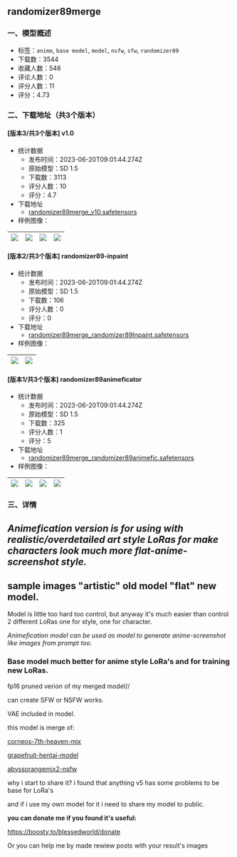 ## randomizer89merge
### 一、模型概述

- 标签：`anime`, `base model`, `model`, `nsfw`, `sfw`, `randomizer89`
- 下载数：3544
- 收藏人数：548
- 评论人数：0
- 评分人数：11
- 评分：4.73

### 二、下载地址（共3个版本）

#### [版本3/共3个版本] v1.0

- 统计数据
  - 发布时间：2023-06-20T09:01:44.274Z
  - 原始模型：SD 1.5
  - 下载数：3113
  - 评分人数：10
  - 评分：4.7
- 下载地址
  - [randomizer89merge_v10.safetensors](https://civitai.com/api/download/models/54175)
- 样例图像：

| <img src="https://image.civitai.com/xG1nkqKTMzGDvpLrqFT7WA/d29b458c-64dc-47ea-ae94-05babf39ea3a/width=450/1288867.jpeg" /> | <img src="https://image.civitai.com/xG1nkqKTMzGDvpLrqFT7WA/f8df7cf0-8c01-4702-a163-031e755f7b3e/width=450/1289115.jpeg" /> | <img src="https://image.civitai.com/xG1nkqKTMzGDvpLrqFT7WA/dc4fb426-cbfc-4f19-ad98-708aa643732b/width=450/1288871.jpeg" /> | <img src="https://image.civitai.com/xG1nkqKTMzGDvpLrqFT7WA/702d3ba6-7350-4125-953d-4779f7f8794c/width=450/1086954.jpeg" /> |
| ---- | ---- | ---- | ---- |

#### [版本2/共3个版本] randomizer89-inpaint

- 统计数据
  - 发布时间：2023-06-20T09:01:44.274Z
  - 原始模型：SD 1.5
  - 下载数：106
  - 评分人数：0
  - 评分：0
- 下载地址
  - [randomizer89merge_randomizer89Inpaint.safetensors](https://civitai.com/api/download/models/100067)
- 样例图像：

| <img src="https://image.civitai.com/xG1nkqKTMzGDvpLrqFT7WA/92059e46-0011-418a-800e-3dcc39058b53/width=450/1217226.jpeg" /> | <img src="https://image.civitai.com/xG1nkqKTMzGDvpLrqFT7WA/4aca7d2e-8785-47e3-9b22-ec167418aa63/width=450/1217236.jpeg" /> |
| ---- | ---- |

#### [版本1/共3个版本] randomizer89animeficator

- 统计数据
  - 发布时间：2023-06-20T09:01:44.274Z
  - 原始模型：SD 1.5
  - 下载数：325
  - 评分人数：1
  - 评分：5
- 下载地址
  - [randomizer89merge_randomizer89animefic.safetensors](https://civitai.com/api/download/models/66531)
- 样例图像：

| <img src="https://image.civitai.com/xG1nkqKTMzGDvpLrqFT7WA/2e607fbd-bcbd-48fb-87c6-7461114e212a/width=450/1216606.jpeg" /> | <img src="https://image.civitai.com/xG1nkqKTMzGDvpLrqFT7WA/cc3245b0-d2c4-4936-aabb-a4d0c08ba03b/width=450/738838.jpeg" /> | <img src="https://image.civitai.com/xG1nkqKTMzGDvpLrqFT7WA/992d71b4-aa46-4c79-b3ad-8d577328395c/width=450/738837.jpeg" /> | <img src="https://image.civitai.com/xG1nkqKTMzGDvpLrqFT7WA/159762be-7ac9-4f4f-a205-9a5546a5b5e7/width=450/738899.jpeg" /> |
| ---- | ---- | ---- | ---- |


### 三、详情
<h2><strong><em>Animefication version is for using with realistic/overdetailed art style LoRas for make characters look much more flat-anime-screenshot style.</em></strong></h2><h2>sample images "artistic" old model "flat" new model.</h2><p>Model is little too hard too control, but anyway it's much easier than control 2 different LoRas one for style, one for character.</p><p><em>Animefication model can be used as model to generate anime-screenshot like images from prompt too.</em></p><p></p><h3>Base model much better for anime style LoRa's and for training new LoRas.</h3><p></p><p></p><p>fp16 pruned verion of my merged model//</p><p>can create SFW or NSFW works.</p><p>VAE included in model.</p><p></p><p>this model is merge of:</p><p><a target="_blank" rel="ugc" href="https://civitai.com/models/4669/corneos-7th-heaven-mix">corneos-7th-heaven-mix</a></p><p><a target="_blank" rel="ugc" href="https://civitai.com/models/24383/grapefruit-hentai-model">grapefruit-hentai-model</a></p><p><a target="_blank" rel="ugc" href="https://civitai.com/models/4449/abyssorangemix2-nsfw">abyssorangemix2-nsfw</a></p><p></p><p>why i start to share it? i found that anything v5 has some problems to be base for LoRa's</p><p>and if i use my own model for it i need to share my model to public.</p><p></p><p></p><p><strong>you can donate me if you found it's useful:</strong></p><p><a target="_blank" rel="ugc" href="https://boosty.to/blessedworld/donate">https://boosty.to/blessedworld/donate</a></p><p>Or you can help me by made rewiew posts with your result's images</p>